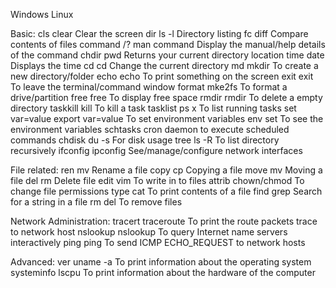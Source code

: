 Windows         Linux

Basic:
cls    		    clear	   			Clear the screen
dir	            ls -l				Directory listing
fc	            diff				Compare contents of files
command /?	    man command			Display the manual/help details of the command
chdir	        pwd					Returns your current directory location
time	        date				Displays the time
cd	            cd					Change the current directory
md          	mkdir				To create a new directory/folder
echo	        echo				To print something on the screen
exit	        exit				To leave the terminal/command window
format	        mke2fs 				To format a drive/partition
free	        free				To display free space
rmdir	        rmdir				To delete a empty directory
taskkill	    kill				To kill a task
tasklist	    ps x				To list running tasks
set var=value	export var=value	To set environment variables
env      		set					To see the environment variables
schtasks        cron				daemon to execute scheduled commands
chdisk	        du -s				For disk usage
tree	        ls -R				To list directory recursively
ifconfig 		ipconfig			See/manage/configure network interfaces

File related:
ren	            mv					Rename a file
copy	        cp					Copying a file
move	        mv					Moving a file
del         	rm					Delete file
edit	        vim					To write in to files
attrib	        chown/chmod			To change file permissions
type	        cat					To print contents of a file
find        	grep				Search for a string in a file
rm       		del					To remove files

Network Administration: 
tracert	        traceroute			To print the route packets trace to network host
nslookup    	nslookup			To query Internet name servers interactively
ping	        ping				To send ICMP ECHO_REQUEST to network hosts

Advanced:
ver 			uname -a  			To print information about the operating system
systeminfo 		lscpu 				To print information about the hardware of the computer